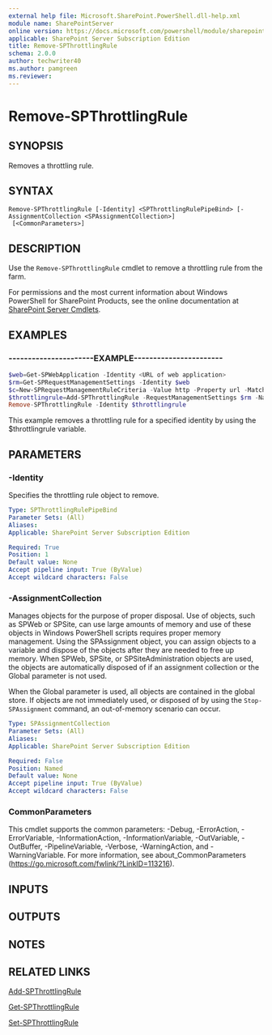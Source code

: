 ```yaml
---
external help file: Microsoft.SharePoint.PowerShell.dll-help.xml
module name: SharePointServer
online version: https://docs.microsoft.com/powershell/module/sharepoint-server/remove-spthrottlingrule
applicable: SharePoint Server Subscription Edition
title: Remove-SPThrottlingRule
schema: 2.0.0
author: techwriter40
ms.author: pamgreen
ms.reviewer: 
---
```


# Remove-SPThrottlingRule

## SYNOPSIS
Removes a throttling rule.


## SYNTAX

```
Remove-SPThrottlingRule [-Identity] <SPThrottlingRulePipeBind> [-AssignmentCollection <SPAssignmentCollection>]
 [<CommonParameters>]
```

## DESCRIPTION
Use the `Remove-SPThrottlingRule` cmdlet to remove a throttling rule from the farm.

For permissions and the most current information about Windows PowerShell for SharePoint Products, see the online documentation at [SharePoint Server Cmdlets](https://docs.microsoft.com/powershell/sharepoint/sharepoint-server/sharepoint-server-cmdlets).


## EXAMPLES

### ----------------------EXAMPLE-----------------------
```powershell
$web=Get-SPWebApplication -Identity <URL of web application>
$rm=Get-SPRequestManagementSettings -Identity $web
$c=New-SPRequestManagementRuleCriteria -Value http -Property url -MatchType startswith -CaseSensitive $false
$throttlingrule=Add-SPThrottlingRule -RequestManagementSettings $rm -Name <Rule Name> -Criteria $c -Threshold 4
Remove-SPThrottlingRule -Identity $throttlingrule
```

This example removes a throttling rule for a specified identity by using the $throttlingrule variable.


## PARAMETERS

### -Identity
Specifies the throttling rule object to remove.

```yaml
Type: SPThrottlingRulePipeBind
Parameter Sets: (All)
Aliases: 
Applicable: SharePoint Server Subscription Edition

Required: True
Position: 1
Default value: None
Accept pipeline input: True (ByValue)
Accept wildcard characters: False
```

### -AssignmentCollection
Manages objects for the purpose of proper disposal.
Use of objects, such as SPWeb or SPSite, can use large amounts of memory and use of these objects in Windows PowerShell scripts requires proper memory management.
Using the SPAssignment object, you can assign objects to a variable and dispose of the objects after they are needed to free up memory.
When SPWeb, SPSite, or SPSiteAdministration objects are used, the objects are automatically disposed of if an assignment collection or the Global parameter is not used.

When the Global parameter is used, all objects are contained in the global store.
If objects are not immediately used, or disposed of by using the `Stop-SPAssignment` command, an out-of-memory scenario can occur.

```yaml
Type: SPAssignmentCollection
Parameter Sets: (All)
Aliases: 
Applicable: SharePoint Server Subscription Edition

Required: False
Position: Named
Default value: None
Accept pipeline input: True (ByValue)
Accept wildcard characters: False
```

### CommonParameters
This cmdlet supports the common parameters: -Debug, -ErrorAction, -ErrorVariable, -InformationAction, -InformationVariable, -OutVariable, -OutBuffer, -PipelineVariable, -Verbose, -WarningAction, and -WarningVariable. For more information, see about_CommonParameters (https://go.microsoft.com/fwlink/?LinkID=113216).

## INPUTS

## OUTPUTS

## NOTES

## RELATED LINKS

[Add-SPThrottlingRule](Add-SPThrottlingRule.md)

[Get-SPThrottlingRule](Get-SPThrottlingRule.md)

[Set-SPThrottlingRule](Set-SPThrottlingRule.md)
